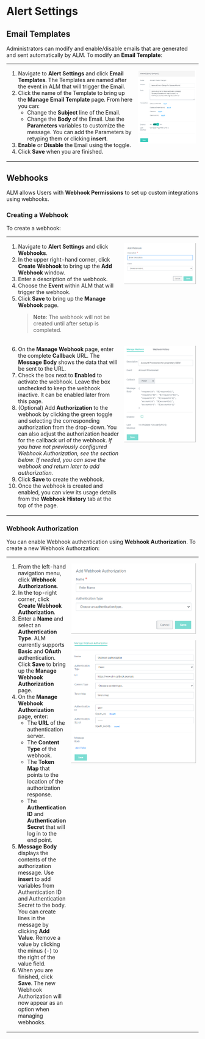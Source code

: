 [title]: # (Alert Settings)
[tags]: # (Account Lifecycle Manager,ALM,Active Directory,)
[priority]: # (5180)

# Alert Settings

## Email Templates

Administrators can modify and enable/disable emails that are generated and sent automatically by ALM. To modify an **Email Template**:
<table>
<tr valign="top">
<td>

1. Navigate to **Alert Settings** and click **Email Templates**. The Templates are named after the event in ALM that will trigger the Email.
1. Click the name of the Template to bring up the **Manage Email Template** page. From here you can:
    * Change the **Subject** line of the Email.
    * Change the **Body** of the Email. Use the **Parameters** variables to customize the message. You can add the Parameters by retyping them or clicking **insert**.
1. **Enable** or **Disable** the Email using the toggle. 
1. Click **Save** when you are finished. 

</td>
<td valign="top" width="33%">

![manageemail](images/manageemail.png)

</td>
</table>

## Webhooks

ALM allows Users with **Webhook Permissions** to set up custom integrations using webhooks. 

### Creating a Webhook

To create a webhook:

<table>
<tr valign="top">
<td>


1. Navigate to **Alert Settings** and click **Webhooks**.
1. In the upper right-hand corner, click **Create Webhook** to bring up the **Add Webhook** window.
1. Enter a description of the webhook.
1. Choose the **Event** within ALM that will trigger the webhook.
1. Click **Save** to bring up the **Manage Webhook** page. 
    > **Note**: The webhook will not be created until after setup is completed.

</td>

<td halign="right">

![webhook1](images/addwebhook1.png)

</td>
</tr>

<tr valign="top">

<td>

6. On the **Manage Webhook** page, enter the complete **Callback** URL. The **Message Body** shows the data that will be sent to the URL.
1. Check the box next to **Enabled** to activate the webhook. Leave the box unchecked to keep the webhook inactive. It can be enabled later from this page.
1. (Optional) Add **Authorization** to the webhook by clicking the green toggle and selecting the corresponding authorization from the drop-down. You can also adjust the authorization header for the callback url of the webhook. *If you have not previously configured Webhook Authorization, see the section below. If needed, you can save the webhook and return later to add authorization.*
1. Click **Save** to create the webhook.
1. Once the webhook is created and enabled, you can view its usage details from the **Webhook History** tab at the top of the page. 

</td>

<td style="width:40%">

![webhook2](images/addwebhook2.png "webhook2")

</td>
</table>

###  Webhook Authorization

You can enable Webhook authentication using **Webhook Authorization**. To create a new Webhook Authorzation:

<table>
<tr valign=top>
<td>

1. From the left-hand navigation menu, click **Webhook Authorizations**.
1. In the top-right corner, click **Create Webhook Authorization**.
1. Enter a **Name** and select an **Authentication Type**. ALM currently supports **Basic** and **OAuth** authentication. Click **Save** to bring up the **Manage Webhook Authorization** page. 
1. On the **Manage Webhook Authorization** page, enter:
    * The **URL** of the authentication server.
    * The **Content Type** of the webhook.
    * The **Token Map** that points to the location of the authorization response.
    * The **Authentication ID** and **Authentication Secret** that will log in to the end point.
1. **Message Body** displays the contents of the authorization message. Use **insert** to add variables from Authentication ID and Authentication Secret to the body. You can create lines in the message by clicking **Add Value**. Remove a value by clicking the minus (-) to the right of the value field. 
1. When you are finished, click **Save**. The new Webhook Authorization will now appear as an option when managing webhooks.

</td>

<td halign=right style="width:500px">

![webhookauth1 "webhookauth1"](images/webhookauth1.png)

![webhookauth2 "webhookauth2"](images/webhookauth2.png)

</td>
</table>